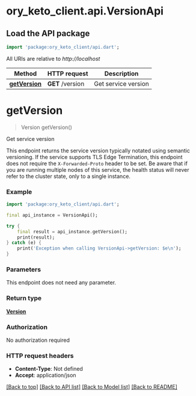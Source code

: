 # ory_keto_client.api.VersionApi

## Load the API package
```dart
import 'package:ory_keto_client/api.dart';
```

All URIs are relative to *http://localhost*

Method | HTTP request | Description
------------- | ------------- | -------------
[**getVersion**](VersionApi.md#getVersion) | **GET** /version | Get service version


# **getVersion**
> Version getVersion()

Get service version

This endpoint returns the service version typically notated using semantic versioning.  If the service supports TLS Edge Termination, this endpoint does not require the `X-Forwarded-Proto` header to be set.  Be aware that if you are running multiple nodes of this service, the health status will never refer to the cluster state, only to a single instance.

### Example 
```dart
import 'package:ory_keto_client/api.dart';

final api_instance = VersionApi();

try { 
    final result = api_instance.getVersion();
    print(result);
} catch (e) {
    print('Exception when calling VersionApi->getVersion: $e\n');
}
```

### Parameters
This endpoint does not need any parameter.

### Return type

[**Version**](Version.md)

### Authorization

No authorization required

### HTTP request headers

 - **Content-Type**: Not defined
 - **Accept**: application/json

[[Back to top]](#) [[Back to API list]](../README.md#documentation-for-api-endpoints) [[Back to Model list]](../README.md#documentation-for-models) [[Back to README]](../README.md)

